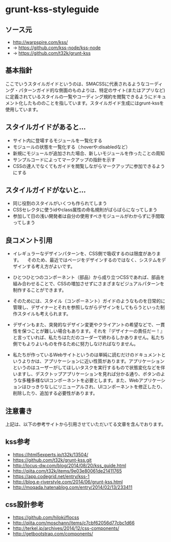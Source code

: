 

# grunt-kss-styleguide


## ソース元
- http://warpspire.com/kss/
- → https://github.com/kss-node/kss-node
-  → https://github.com/t32k/grunt-kss


## 基本指針
ここでいうスタイルガイドというのは、SMACSSに代表されるようなコーディング・パターンガイド的な側面のものよりは、特定のサイト(またはアプリなど)に定義されているスタイルの一覧やコーディング規約を閲覧できるようにドキュメント化したもののことを指しています。スタイルガイド生成にはgrunt-kssを使用しています。


## スタイルガイドがあると…
- サイト内に登場するモジュールを一覧化する
- モジュールの状態を一覧化する（:hoverや:disabledなど）
- 新規にモジュールが追加された場合、新しいモジュールを作ったことの周知
- サンプルコードによってマークアップの指針を示す
- CSSの達人でなくてもガイドを閲覧しながらマークアップに参加できるようにする


## スタイルガイドがないと…
- 同じ役割のスタイルがいくつも作られてしまう
- CSSセレクタに使うidやclass属性の命名規則がばらばらになってしまう
- 参加して日の浅い開発者は自分の使用すべきモジュールがわからずに手間取ってしまう


## 良コメント引用

- イレギュラーなデザインパターンを、CSS側で吸収するのは限度があります。
　そのため、最近ではページをデザインするのではなく、システムをデザインする考え方がよいです。

- ひとつひとつのコンポーネント（部品）から成り立つCSSであれば、部品を組み合わせることで、CSSの増加させずにさまざまなビジュアルパターンを制作することができます。

- そのためには、スタイル（コンポーネント）ガイドのようなものを日常的に管理し、デザイナーとそれを参照しながらデザインをしてもらうといった制作スタイルも考えられます。

- デザインもまた、突発的なデザイン変更やクライアントの希望などで、一貫性を保つことが難しい場合もあります。それを『デザイナーの責任だー！』と言っていれば、私たちはただのコーダーで終わるしかありません。私たち側でもよりよいものを作るために努力しなければなりません。

- 私たちが作っているWebサイトというのは単純に読むだけのドキュメントというよりかは、アプリケーションに近い性質があります。アプリケーションというのはユーザーがしてほしいタスクを実行するもので状態変化などを伴いますし、デスクトップアプリケーションを見れば分かる通り、ボタンのような多種多様なUIコンポーネントを必要とします。また、Webアプリケーションはひっきりなしにリニューアルされ、UIコンポーネントを修正したり、削除したり、追加する必要性があります。


## 注意書き
上記は、以下の参考サイトから引用させていただいてる文章を含んでおります。


## kss参考
- https://html5experts.jp/t32k/13504/
- https://github.com/t32k/grunt-kss.git
- http://locus-dw.com/blog/2014/08/20/kss_guide.html
- http://qiita.com/t32k/items/9e03e80061de21411765
- https://app.codegrid.net/entry/kss-1
- http://blog.e-riverstyle.com/2014/06/grunt-kss.html
- http://moqada.hatenablog.com/entry/2014/02/13/233411


## css設計参考
- https://github.com/hiloki/flocss
- http://qiita.com/moschann/items/c7cbf62056d77cbc1d66
- http://terkel.jp/archives/2014/12/css-components/
- http://getbootstrap.com/components/



